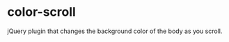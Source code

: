 color-scroll
============

jQuery plugin that changes the background color of the body as you scroll.
